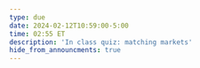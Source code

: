 ```yaml
---
type: due
date: 2024-02-12T10:59:00-5:00
time: 02:55 ET
description: 'In class quiz: matching markets'
hide_from_announcments: true
---
```

